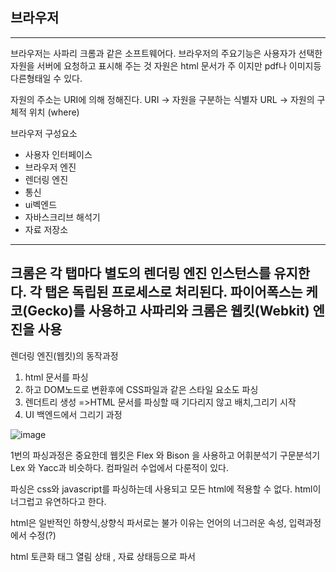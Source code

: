 ## 브라우저 ##

___

브라우저는 사파리 크롬과 같은 소프트웨어다.
브라우저의 주요기능은 사용자가 선택한 자원을 서버에 요청하고 표시해 주는 것 자원은 html 문서가 주 이지만 pdf나 이미지등 다른형태일 수 있다.


자원의 주소는 URI에 의해 정해진다.
URI -> 자원을 구분하는 식별자
URL -> 자원의 구체적 위치 (where)


브라우저 구성요소
* 사용자 인터페이스
* 브라우저 엔진
* 렌더링 엔진
* 통신
* ui벡엔드
* 자바스크리브 해석기
* 자료 저장소
---
크롬은 각 탭마다 별도의 렌더링 엔진 인스턴스를 유지한다.
각 탭은 독립된 프로세스로 처리된다.
파이어폭스는 케코(Gecko)를 사용하고 사파리와 크롬은 웹킷(Webkit) 엔진을 사용
---
렌더링 엔진(웹킷)의 동작과정 
1. html 문서를 파싱 
2. 하고 DOM노드로 변환후에 CSS파일과 같은 스타일 요소도 파싱 
3. 렌더트리 생성 =>HTML 문서를 파싱할 때 기다리지 않고 배치,그리기 시작
4. UI 백엔드에서 그리기 과정

![image](https://user-images.githubusercontent.com/46587806/105963108-f299ff80-60c3-11eb-9eb2-ef3f3e8e54ae.png)

1번의 파싱과정은 중요한데 웹킷은 Flex 와 Bison 을 사용하고
어휘분석기 구문분석기 Lex 와 Yacc과 비슷하다.
컴파일러 수업에서 다룬적이 있다.

파싱은 css와 javascript를 파싱하는데 사용되고 모든 html에 적용할 수 없다. html이 너그럽고 유연하다고 한다.

html은 일반적인 하향식,상향식 파서로는 불가
이유는 언어의 너그러운 속성, 입력과정에서 수정(?)

html 토큰화
태그 열림 상태 , 자료 상태등으로 파서

[브라우저는 어떻게 동작하는가]: https://d2.naver.com/helloworld/59361
